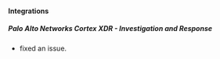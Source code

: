 
#### Integrations
##### Palo Alto Networks Cortex XDR - Investigation and Response
- fixed an issue.
